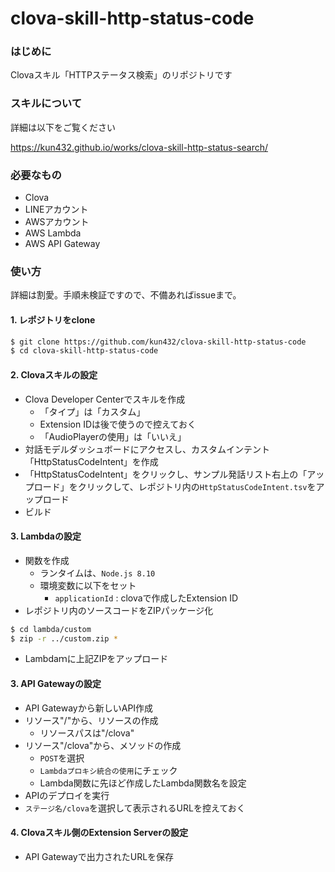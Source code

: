 # clova-skill-http-status-code

### はじめに

Clovaスキル「HTTPステータス検索」のリポジトリです

### スキルについて

詳細は以下をご覧ください

https://kun432.github.io/works/clova-skill-http-status-search/

### 必要なもの

- Clova
- LINEアカウント
- AWSアカウント
- AWS Lambda
- AWS API Gateway

### 使い方

詳細は割愛。手順未検証ですので、不備あればissueまで。

#### 1. レポジトリをclone

```sh
$ git clone https://github.com/kun432/clova-skill-http-status-code
$ cd clova-skill-http-status-code
```

#### 2. Clovaスキルの設定

- Clova Developer Centerでスキルを作成
  - 「タイプ」は「カスタム」
  - Extension IDは後で使うので控えておく
  - 「AudioPlayerの使用」は「いいえ」
- 対話モデルダッシュボードにアクセスし、カスタムインテント「HttpStatusCodeIntent」を作成
- 「HttpStatusCodeIntent」をクリックし、サンプル発話リスト右上の「アップロード」をクリックして、レポジトリ内の```HttpStatusCodeIntent.tsv```をアップロード
- ビルド

#### 3. Lambdaの設定

- 関数を作成
  - ランタイムは、```Node.js 8.10```
  - 環境変数に以下をセット
    - ```applicationId``` : clovaで作成したExtension ID
- レポジトリ内のソースコードをZIPパッケージ化

```sh
$ cd lambda/custom
$ zip -r ../custom.zip *
```

- Lambdaｍに上記ZIPをアップロード

#### 3. API Gatewayの設定

- API Gatewayから新しいAPI作成
- リソース"/"から、リソースの作成
  - リソースパスは"/clova"
- リソース"/clova"から、メソッドの作成
  - ```POST```を選択
  - ```Lambdaプロキシ統合の使用```にチェック
  - Lambda関数に先ほど作成したLambda関数名を設定
- APIのデプロイを実行
- ```ステージ名/clova```を選択して表示されるURLを控えておく

#### 4. Clovaスキル側のExtension Serverの設定

- API Gatewayで出力されたURLを保存